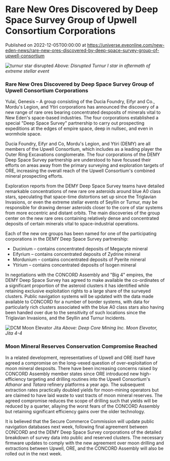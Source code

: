 # Rare New Ores Discovered by Deep Space Survey Group of Upwell Consortium Corporations
Published on 2022-12-05T00:00:00 at https://universe.eveonline.com/new-eden-news/rare-new-ores-discovered-by-deep-space-survey-group-of-upwell-consortium

![turnur star disrupted](//images.ctfassets.net/1gqwxa4vbed9/7tMhyotVaZYWGhZ5otta3I/1d5a2d9f9deda080b885dd95d9c3d8ee/turnur_star_disrupted.png)
*Above: Disrupted Turnur I star in aftermath of extreme stellar event*

### Rare New Ores Discovered by Deep Space Survey Group of Upwell Consortium Corporations

Yulai, Genesis – A group consisting of the Ducia Foundry, Eifyr and Co., Mordu's Legion, and Ytiri corporations has announced the discovery of a new range of rare ores bearing concentrated desposits of minerals vital to New Eden's space-based industries. The four corporations established a special "Deep Space Survey" partnership to carry out prospecting expeditions at the edges of empire space, deep in nullsec, and even in wormhole space.

Ducia Foundry, Eifyr and Co, Mordu's Legion, and Ytiri (DEMY) are all members of the Upwell Consortium, which includes as a leading player the Outer Ring Excavations conglomerate. The four corporations of the DEMY Deep Space Survey partnership are understood to have focused their efforts on areas away from the primary surveying and exploration targets of ORE, increasing the overall reach of the Upwell Consortium's combined mineral prospecting efforts. 

Exploration reports from the DEMY Deep Space Survey teams have detailed remarkable concentrations of new rare ore asteroids around blue A0 class stars, speculating that space-time distortions set up since the Triglavian Invasions, or even the extreme stellar events of Seyllin or Turnur, may be responsible for drawing denser asteroids closer to the core of star systems from more eccentric and distant orbits. The main discoveries of the group center on the new rare ores containing relatively dense and concentrated deposits of certain minerals vital to space-industrial operations.

Each of the new ore groups has been named for one of the participating corporations in the DEMY Deep Space Survey partnership:

- Ducinium – contains concentrated deposits of Megacyte mineral
- Eifyrium – contains concentrated deposits of Zydrine mineral
- Mordunium – contains concentrated deposits of Pyerite mineral
- Ytirium – contains concentrated deposits of Isogen mineral

In negotiations with the CONCORD Assembly and "Big 4" empires, the DEMY Deep Space Survey has agreed to make available the co-ordinates of a significant proportion of the asteroid clusters it has identified while retaining exclusive exploitation rights to a large share of the surveyed clusters. Public navigation systems will be updated with the data made available to CONCORD for a number of border systems, with data for particularly rich clusters associated with the blue A0 class stars also having been handed over due to the sensitivity of such locations since the Triglavian Invasions, and the Seyllin and Turnur Incidents.

![DCM Moon Elevator Jita](https://web.ccpgamescdn.com/fiction/eveonline/worldnews/images/dcm_4_4_moon_elevator.png)
*Above: Deep Core Mining Inc. Moon Elevator, Jita 4-4*

### Moon Mineral Reserves Conservation Compromise Reached

In a related development, representatives of Upwell and ORE itself have agreed a compromise on the long-vexed question of over-exploitation of moon mineral desposits. There have been increasing concerns raised by CONCORD Assembly member states since ORE introduced new high-efficiency targeting and drilling routines into the Upwell Consortium's *Athanor* and *Tatara* refinery platforms a year ago. The subsequent extraction rates practically doubled yields for moon-mining operators but are claimed to have laid waste to vast tracts of moon mineral reserves. The agreed compromise reduces the scope of drilling such that yields will be reduced by a quarter, allaying the worst fears of the CONCORD Assembly but retaining significant efficiency gains over the older technology.

It is believed that the Secure Commerce Commission will update public navigation databases next week, following final agreement between CONCORD and the DEMY Deep Space Survey corporations of the detailed breakdown of survey data into public and reserved clusters. The necessary firmware updates to comply with the new agreement over moon drilling and extractions between Upwell, ORE, and the CONCORD Assembly will also be rolled out in the next week.
